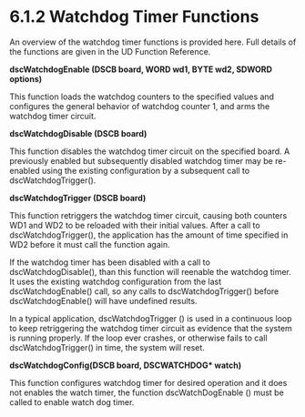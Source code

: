 # 6.1.2 Watchdog Timer Functions

An overview of the watchdog timer functions is provided here. Full details of the functions are given in the UD Function Reference.

**dscWatchdogEnable \(DSCB board, WORD wd1, BYTE wd2, SDWORD options\)** 

This function loads the watchdog counters to the specified values and configures the general behavior of watchdog counter 1, and arms the watchdog timer circuit.

**dscWatchdogDisable \(DSCB board\)**

This function disables the watchdog timer circuit on the specified board. A previously enabled but subsequently disabled watchdog timer may be re-enabled using the existing configuration by a subsequent call to dscWatchdogTrigger\(\).

**dscWatchdogTrigger \(DSCB board\)**

This function retriggers the watchdog timer circuit, causing both counters WD1 and WD2 to be reloaded with their initial values. After a call to dscWatchdogTrigger\(\), the application has the amount of time specified in WD2 before it must call the function again.

If the watchdog timer has been disabled with a call to dscWatchdogDisable\(\), than this function will reenable the watchdog timer. It uses the existing watchdog configuration from the last dscWatchdogEnable\(\) call, so any calls to dscWatchdogTrigger\(\) before dscWatchdogEnable\(\) will have undefined results.

In a typical application, dscWatchdogTrigger \(\) is used in a continuous loop to keep retriggering the watchdog timer circuit as evidence that the system is running properly. If the loop ever crashes, or otherwise fails to call dscWatchdogTrigger\(\) in time, the system will reset.

**dscWatchdogConfig\(DSCB board, DSCWATCHDOG\* watch\)**

This function configures watchdog timer for desired operation and it does not enables the watch timer, the function dscWatchDogEnable \(\) must be called to enable watch dog timer.

